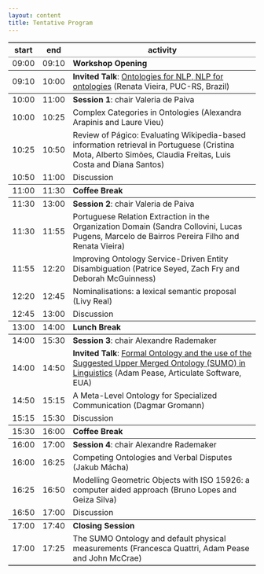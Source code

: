 ```yaml
---
layout: content
title: Tentative Program
---
```


<table border="2" cellspacing="0" cellpadding="6" rules="groups" class="content" frame="hsides">
<thead>
<tr>
<th scope="col">start</th>
<th scope="col">end</th>
<th scope="col">activity</th>
</tr>
</thead>
<tbody>
<tr>
<td>09:00</td>
<td>09:10</td>
<td><b>Workshop Opening</b></td>
</tr>
</tbody>
<tbody>
<tr>
<td>09:10</td>
<td>10:00</td>
<td><b>Invited Talk</b>: <a href="invited-speakers.html">Ontologies for NLP, NLP for ontologies</a> (Renata Vieira, PUC-RS, Brazil)</td>
</tr>
</tbody>
<tbody>
<tr>
<td>10:00</td>
<td>11:00</td>
<td><b>Session 1</b>: chair Valeria de Paiva</td>
</tr>

<tr>
<td>10:00</td>
<td>10:25</td>
<td>Complex Categories in Ontologies (Alexandra Arapinis and Laure Vieu)</td>
</tr>

<tr>
<td>10:25</td>
<td>10:50</td>
<td>Review of Págico: Evaluating Wikipedia-based information retrieval in Portuguese (Cristina Mota, Alberto Simões, Claudia Freitas, Luis Costa and Diana Santos)</td>
</tr>

<tr>
<td>10:50</td>
<td>11:00</td>
<td>Discussion</td>
</tr>
</tbody>
<tbody>
<tr>
<td>11:00</td>
<td>11:30</td>
<td><b>Coffee Break</b></td>
</tr>
</tbody>
<tbody>
<tr>
<td>11:30</td>
<td>13:00</td>
<td><b>Session 2</b>: chair Valeria de Paiva</td>
</tr>

<tr>
<td>11:30</td>
<td>11:55</td>
<td>Portuguese Relation Extraction in the Organization Domain (Sandra Collovini, Lucas Pugens, Marcelo de Bairros Pereira Filho and Renata Vieira)</td>
</tr>

<tr>
<td>11:55</td>
<td>12:20</td>
<td>Improving Ontology Service-Driven Entity Disambiguation (Patrice Seyed, Zach Fry and Deborah McGuinness)</td>
</tr>

<tr>
<td>12:20</td>
<td>12:45</td>
<td>Nominalisations: a lexical semantic proposal (Livy Real)</td>
</tr>

<tr>
<td>12:45</td>
<td>13:00</td>
<td>Discussion</td>
</tr>
</tbody>
<tbody>
<tr>
<td>13:00</td>
<td>14:00</td>
<td><b>Lunch Break</b></td>
</tr>
</tbody>
<tbody>
<tr>
<td>14:00</td>
<td>15:30</td>
<td><b>Session 3</b>: chair Alexandre Rademaker</td>
</tr>

<tr>
<td>14:00</td>
<td>14:50</td>
<td><b>Invited Talk</b>: <a href="invited-speakers.html">Formal Ontology and the use of the Suggested Upper Merged Ontology (SUMO) in Linguistics</a> (Adam Pease, Articulate Software, EUA)</td>
</tr>

<tr>
<td>14:50</td>
<td>15:15</td>
<td>A Meta-Level Ontology for Specialized Communication (Dagmar Gromann)</td>
</tr>

<tr>
<td>15:15</td>
<td>15:30</td>
<td>Discussion</td>
</tr>
</tbody>
<tbody>
<tr>
<td>15:30</td>
<td>16:00</td>
<td><b>Coffee Break</b></td>
</tr>
</tbody>
<tbody>
<tr>
<td>16:00</td>
<td>17:00</td>
<td><b>Session 4</b>: chair Alexandre Rademaker</td>
</tr>

<tr>
<td>16:00</td>
<td>16:25</td>
<td>Competing Ontologies and Verbal Disputes (Jakub Mácha)</td>
</tr>

<tr>
<td>16:25</td>
<td>16:50</td>
<td>Modelling Geometric Objects with ISO 15926: a computer aided approach (Bruno Lopes and Geiza Silva)</td>
</tr>

<tr>
<td>16:50</td>
<td>17:00</td>
<td>Discussion</td>
</tr>
</tbody>
<tbody>
<tr>
<td>17:00</td>
<td>17:40</td>
<td><b>Closing Session</b></td>
</tr>

<tr>
<td>17:00</td>
<td>17:25</td>
<td>The SUMO Ontology and default physical measurements (Francesca Quattri, Adam Pease and John McCrae)</td>
</tr>
</tbody>
</table>
